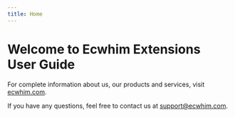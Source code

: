 ```yaml
---
title: Home
---
```

# Welcome to Ecwhim Extensions User Guide

For complete information about us, our products and services, visit [ecwhim.com](https://www.ecwhim.com).

If you have any questions, feel free to contact us at support@ecwhim.com.